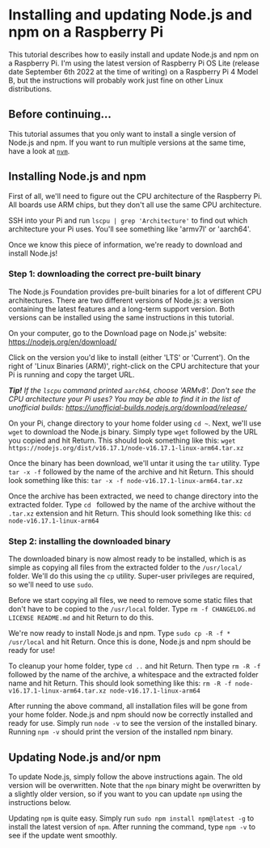 # Installing and updating Node.js and npm on a Raspberry Pi
This tutorial describes how to easily install and update Node.js and npm on a Raspberry Pi.
I'm using the latest version of Raspberry Pi OS Lite (release date September 6th 2022 at the time of writing) on a Raspberry Pi 4 Model B, but the instructions will probably work just fine on other Linux distributions.

## Before continuing...
This tutorial assumes that you only want to install a single version of Node.js and npm. If you want to run multiple versions at the same time, have a look at [`nvm`](https://github.com/nvm-sh/nvm#about).

## Installing Node.js and npm
First of all, we'll need to figure out the CPU architecture of the Raspberry Pi.
All boards use ARM chips, but they don't all use the same CPU architecture.

SSH into your Pi and run `lscpu | grep 'Architecture'` to find out which architecture your Pi uses. You'll see something like 'armv7l' or 'aarch64'.

Once we know this piece of information, we're ready to download and install Node.js!

### Step 1: downloading the correct pre-built binary
The Node.js Foundation provides pre-built binaries for a lot of different CPU architectures.
There are two different versions of Node.js: a version containing the latest features and a long-term support version. Both versions can be installed using the same instructions in this tutorial.

On your computer, go to the Download page on Node.js' website:
https://nodejs.org/en/download/

Click on the version you'd like to install (either 'LTS' or 'Current').
On the right of 'Linux Binaries (ARM)', right-click on the CPU architecture that your Pi is running and copy the target URL.

***Tip!*** *If the `lscpu` command printed `aarch64`, choose 'ARMv8'. Don't see the CPU architecture your Pi uses? You may be able to find it in the list of unofficial builds:
https://unofficial-builds.nodejs.org/download/release/*

On your Pi, change directory to your home folder using `cd ~`.
Next, we'll use `wget` to download the Node.js binary. Simply type `wget` followed by the URL you copied and hit Return. This should look something like this:
`wget https://nodejs.org/dist/v16.17.1/node-v16.17.1-linux-arm64.tar.xz`

Once the binary has been download, we'll untar it using the `tar` utility. Type `tar -x -f` followed by the name of the archive and hit Return. This should look something like this: `tar -x -f node-v16.17.1-linux-arm64.tar.xz`

Once the archive has been extracted, we need to change directory into the extracted folder. Type `cd ` followed by the name of the archive without the `.tar.xz` extension and hit Return. This should look something like this: `cd node-v16.17.1-linux-arm64`

### Step 2: installing the downloaded binary
The downloaded binary is now almost ready to be installed, which is as simple as copying all files from the extracted folder to the `/usr/local/` folder. We'll do this using the `cp` utility. Super-user privileges are required, so we'll need to use `sudo`.

Before we start copying all files, we need to remove some static files that don't have to be copied to the `/usr/local` folder. Type `rm -f CHANGELOG.md LICENSE README.md` and hit Return to do this.

We're now ready to install Node.js and npm. Type `sudo cp -R -f * /usr/local` and hit Return. Once this is done, Node.js and npm should be ready for use!

To cleanup your home folder, type `cd ..` and hit Return. Then type `rm -R -f` followed by the name of the archive, a whitespace and the extracted folder name and hit Return. This should look something like this: `rm -R -f node-v16.17.1-linux-arm64.tar.xz node-v16.17.1-linux-arm64`

After running the above command, all installation files will be gone from your home folder.
Node.js and npm should now be correctly installed and ready for use. Simply run `node -v` to see the version of the installed binary. Running `npm -v` should print the version of the installed npm binary.

## Updating Node.js and/or npm
To update Node.js, simply follow the above instructions again. The old version will be overwritten. Note that the `npm` binary might be overwritten by a slightly older version, so if you want to you can update `npm` using the instructions below.

Updating `npm` is quite easy. Simply run `sudo npm install npm@latest -g` to install the latest version of `npm`. After running the command, type `npm -v` to see if the update went smoothly.
